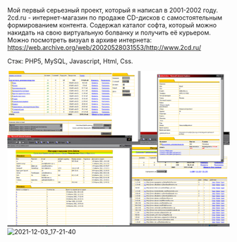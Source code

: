 Мой первый серьезный проект, который я написал в 2001-2002 году.
2cd.ru - интернет-магазин по продаже CD-дисков с самостоятельным формированием контента.
Содержал каталог софта, который можно накидать на свою виртуальную болванку и получить её курьером.
Можно посмотреть визуал в архиве интернета:
https://web.archive.org/web/20020528031553/http://www.2cd.ru/

Стэк: PHP5, MySQL, Javascript, Html, Css.

<img src="p1.gif">![2021-12-03_17-21-40](https://user-images.githubusercontent.com/6584571/144617997-76a37753-3a0a-4ad7-85ea-27457ec1ee19.png)
